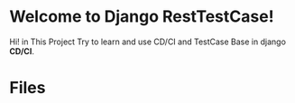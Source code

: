 # Welcome to Django RestTestCase!

Hi! in This Project Try to learn and use CD/CI and TestCase Base in django **CD/CI**.

# Files